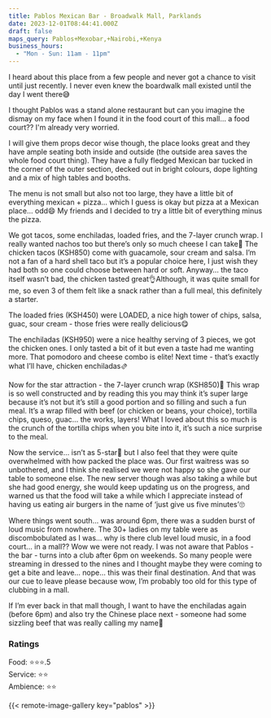 ```yaml
---
title: Pablos Mexican Bar - Broadwalk Mall, Parklands
date: 2023-12-01T08:44:41.000Z
draft: false
maps_query: Pablos+Mexobar,+Nairobi,+Kenya
business_hours:
  - "Mon - Sun: 11am - 11pm"
---
```


I heard about this place from a few people and never got a chance to visit until just recently. I never even knew the boardwalk mall existed until the day I went there😅

I thought Pablos was a stand alone restaurant but can you imagine the dismay on my face when I found it in the food court of this mall… a food court?? I'm already very worried.

I will give them props decor wise though, the place looks great and they have ample seating both inside and outside (the outside area saves the whole food court thing). They have a fully fledged Mexican bar tucked in the corner of the outer section, decked out in bright colours, dope lighting and a mix of high tables and booths.

The menu is not small but also not too large, they have a little bit of everything mexican + pizza… which I guess is okay but pizza at a Mexican place… odd😄 My friends and I decided to try a little bit of everything minus the pizza.

We got tacos, some enchiladas, loaded fries, and the 7-layer crunch wrap. I really wanted nachos too but there’s only so much cheese I can take🥲 The chicken tacos (KSH850) come with guacamole, sour cream and salsa. I’m not a fan of a hard shell taco but it’s a popular choice here, I just wish they had both so one could choose between hard or soft. Anyway… the taco itself wasn’t bad, the chicken tasted great👌Although, it was quite small for me, so even 3 of them felt like a snack rather than a full meal, this definitely a starter.

The loaded fries (KSH450) were LOADED, a nice high tower of chips, salsa, guac, sour cream - those fries were really delicious😋

The enchiladas (KSH950) were a nice healthy serving of 3 pieces, we got the chicken ones. I only tasted a bit of it but even a taste had me wanting more. That pomodoro and cheese combo is elite! Next time - that’s exactly what I’ll have, chicken enchiladas🫔

Now for the star attraction - the 7-layer crunch wrap (KSH850)🤩 This wrap is so well constructed and by reading this you may think it’s super large because it’s not but it’s still a good portion and so filling and such a fun meal. It’s a wrap filled with beef (or chicken or beans, your choice), tortilla chips, queso, guac… the works, layers! What I loved about this so much is the crunch of the tortilla chips when you bite into it, it’s such a nice surprise to the meal.

Now the service… isn’t as 5-star🥴 but I also feel that they were quite overwhelmed with how packed the place was. Our first waitress was so unbothered, and I think she realised we were not happy so she gave our table to someone else. The new server though was also taking a while but she had good energy, she would keep updating us on the progress, and warned us that the food will take a while which I appreciate instead of having us eating air burgers in the name of ‘just give us five minutes’🙄

Where things went south… was around 6pm, there was a sudden burst of loud music from nowhere. The 30+ ladies on my table were as discombobulated as I was… why is there club level loud music, in a food court… in a mall?? Wow we were not ready. I was not aware that Pablos - the bar - turns into a club after 6pm on weekends. So many people were streaming in dressed to the nines and I thought maybe they were coming to get a bite and leave… nope… this was their final destination. And that was our cue to leave please because wow, I’m probably too old for this type of clubbing in a mall.

If I’m ever back in that mall though, I want to have the enchiladas again (before 6pm) and also try the Chinese place next - someone had some sizzling beef that was really calling my name🥹

### Ratings

Food: ⭐️⭐️⭐️.5<br>
Service: ⭐️⭐️<br>
Ambience: ⭐️⭐️<br>

{{< remote-image-gallery key="pablos" >}}
